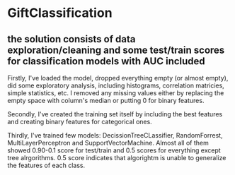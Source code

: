 # GiftClassification

## the solution consists of data exploration/cleaning and some test/train scores for classification models with AUC included
  
Firstly, I've loaded the model, dropped everything empty (or almost empty), did some exploratory analysis, including histograms, correlation matricies, simple statistics, etc. I removed any missing values either by replacing the empty space with column's median or putting 0 for binary features.  

Secondly, I've created the training set itself by including the best features and creating binary features for categorical ones.   

Thirdly, I've trained few models: DecissionTreeCLassifier, RandomForrest, MultiLayerPerceptron and SupportVectorMachine. Almost all of them showed 0.90-0.1 score for test/train and 0.5 scores for everything except tree alrgorithms. 0.5 score indicates that algorightm is unable to generalize the features of each class.  

